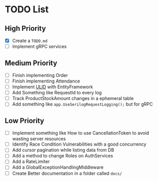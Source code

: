 # TODO List

## High Priority

- [x] Create a `TODO.md`
- [ ] Implement gRPC services

## Medium Priority

- [ ] Finish implementing Order
- [ ] Finish implementing Attendance
- [ ] Implement [ULID](https://github.com/Cysharp/Ulid) with EntityFramework
- [ ] Add Something like RequestId to every log
- [ ] Track ProductStockAmount changes in a ephemeral table
- [ ] Add something like `app.UseSerilogRequestLogging();` but for gRPC

## Low Priority

- [ ] Implement something like How to use CancellationToken to avoid wasting server resources
- [ ] Identify Race Condition Vulnerabilities with a good concurrency
- [ ] Add cursor pagination while listing data from DB
- [ ] Add a method to change Roles on AuthServices
- [ ] Add a RateLimiter
- [ ] Add a GlobalExceptionHandlingMiddleware
- [ ] Create Better documentation in a folder called `docs/`

<!-- ## Notes -->
